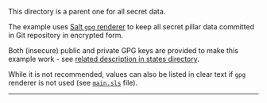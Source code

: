 
This directory is a parent one for all secret data.

The example uses [Salt `gpg` renderer][1] to keep all secret pillar
data committed in Git repository in encrypted form.

Both (insecure) public and private GPG keys are provided to make
this example work - see [related description in states directory][2].

While it is not recommended, values can also be listed in
clear text if `gpg` renderer is not used (see [`main.sls`][3] file).

---

[1]: https://docs.saltstack.com/en/2015.8/ref/renderers/all/salt.renderers.gpg.html
[2]: /states/common/system_secrets
[3]: /pillars/profile/common/system_secrets/main.sls

